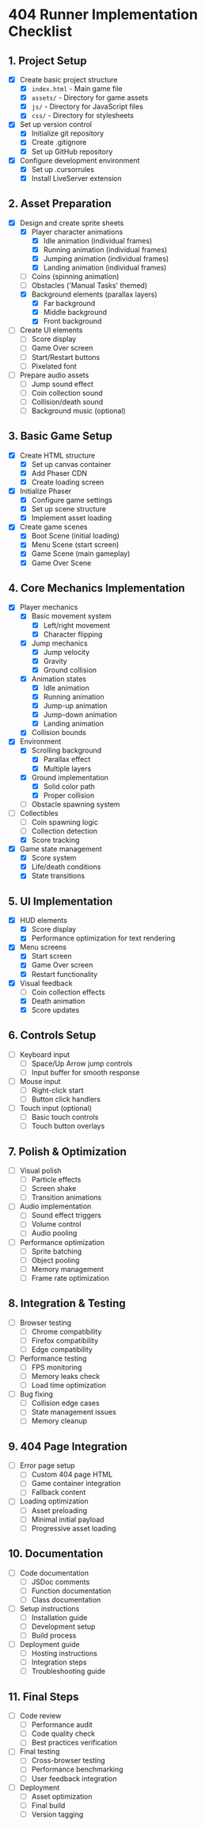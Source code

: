 # 404 Runner Implementation Checklist

## 1. Project Setup
- [x] Create basic project structure
  - [x] `index.html` - Main game file
  - [x] `assets/` - Directory for game assets
  - [x] `js/` - Directory for JavaScript files
  - [x] `css/` - Directory for stylesheets
- [x] Set up version control
  - [x] Initialize git repository
  - [x] Create .gitignore
  - [x] Set up GitHub repository
- [x] Configure development environment
  - [x] Set up .cursorrules
  - [x] Install LiveServer extension

## 2. Asset Preparation
- [x] Design and create sprite sheets
  - [x] Player character animations
    - [x] Idle animation (individual frames)
    - [x] Running animation (individual frames)
    - [x] Jumping animation (individual frames)
    - [x] Landing animation (individual frames)
  - [ ] Coins (spinning animation)
  - [ ] Obstacles ('Manual Tasks' themed)
  - [x] Background elements (parallax layers)
    - [x] Far background
    - [x] Middle background
    - [x] Front background
- [ ] Create UI elements
  - [ ] Score display
  - [ ] Game Over screen
  - [ ] Start/Restart buttons
  - [ ] Pixelated font
- [ ] Prepare audio assets
  - [ ] Jump sound effect
  - [ ] Coin collection sound
  - [ ] Collision/death sound
  - [ ] Background music (optional)

## 3. Basic Game Setup
- [x] Create HTML structure
  - [x] Set up canvas container
  - [x] Add Phaser CDN
  - [x] Create loading screen
- [x] Initialize Phaser
  - [x] Configure game settings
  - [x] Set up scene structure
  - [x] Implement asset loading
- [x] Create game scenes
  - [x] Boot Scene (initial loading)
  - [x] Menu Scene (start screen)
  - [x] Game Scene (main gameplay)
  - [x] Game Over Scene

## 4. Core Mechanics Implementation
- [x] Player mechanics
  - [x] Basic movement system
    - [x] Left/right movement
    - [x] Character flipping
  - [x] Jump mechanics
    - [x] Jump velocity
    - [x] Gravity
    - [x] Ground collision
  - [x] Animation states
    - [x] Idle animation
    - [x] Running animation
    - [x] Jump-up animation
    - [x] Jump-down animation
    - [x] Landing animation
  - [x] Collision bounds
- [x] Environment
  - [x] Scrolling background
    - [x] Parallax effect
    - [x] Multiple layers
  - [x] Ground implementation
    - [x] Solid color path
    - [x] Proper collision
  - [ ] Obstacle spawning system
- [ ] Collectibles
  - [ ] Coin spawning logic
  - [ ] Collection detection
  - [x] Score tracking
- [x] Game state management
  - [x] Score system
  - [x] Life/death conditions
  - [x] State transitions

## 5. UI Implementation
- [x] HUD elements
  - [x] Score display
  - [x] Performance optimization for text rendering
- [x] Menu screens
  - [x] Start screen
  - [x] Game Over screen
  - [x] Restart functionality
- [x] Visual feedback
  - [ ] Coin collection effects
  - [x] Death animation
  - [x] Score updates

## 6. Controls Setup
- [ ] Keyboard input
  - [ ] Space/Up Arrow jump controls
  - [ ] Input buffer for smooth response
- [ ] Mouse input
  - [ ] Right-click start
  - [ ] Button click handlers
- [ ] Touch input (optional)
  - [ ] Basic touch controls
  - [ ] Touch button overlays

## 7. Polish & Optimization
- [ ] Visual polish
  - [ ] Particle effects
  - [ ] Screen shake
  - [ ] Transition animations
- [ ] Audio implementation
  - [ ] Sound effect triggers
  - [ ] Volume control
  - [ ] Audio pooling
- [ ] Performance optimization
  - [ ] Sprite batching
  - [ ] Object pooling
  - [ ] Memory management
  - [ ] Frame rate optimization

## 8. Integration & Testing
- [ ] Browser testing
  - [ ] Chrome compatibility
  - [ ] Firefox compatibility
  - [ ] Edge compatibility
- [ ] Performance testing
  - [ ] FPS monitoring
  - [ ] Memory leaks check
  - [ ] Load time optimization
- [ ] Bug fixing
  - [ ] Collision edge cases
  - [ ] State management issues
  - [ ] Memory cleanup

## 9. 404 Page Integration
- [ ] Error page setup
  - [ ] Custom 404 page HTML
  - [ ] Game container integration
  - [ ] Fallback content
- [ ] Loading optimization
  - [ ] Asset preloading
  - [ ] Minimal initial payload
  - [ ] Progressive asset loading

## 10. Documentation
- [ ] Code documentation
  - [ ] JSDoc comments
  - [ ] Function documentation
  - [ ] Class documentation
- [ ] Setup instructions
  - [ ] Installation guide
  - [ ] Development setup
  - [ ] Build process
- [ ] Deployment guide
  - [ ] Hosting instructions
  - [ ] Integration steps
  - [ ] Troubleshooting guide

## 11. Final Steps
- [ ] Code review
  - [ ] Performance audit
  - [ ] Code quality check
  - [ ] Best practices verification
- [ ] Final testing
  - [ ] Cross-browser testing
  - [ ] Performance benchmarking
  - [ ] User feedback integration
- [ ] Deployment
  - [ ] Asset optimization
  - [ ] Final build
  - [ ] Version tagging 
